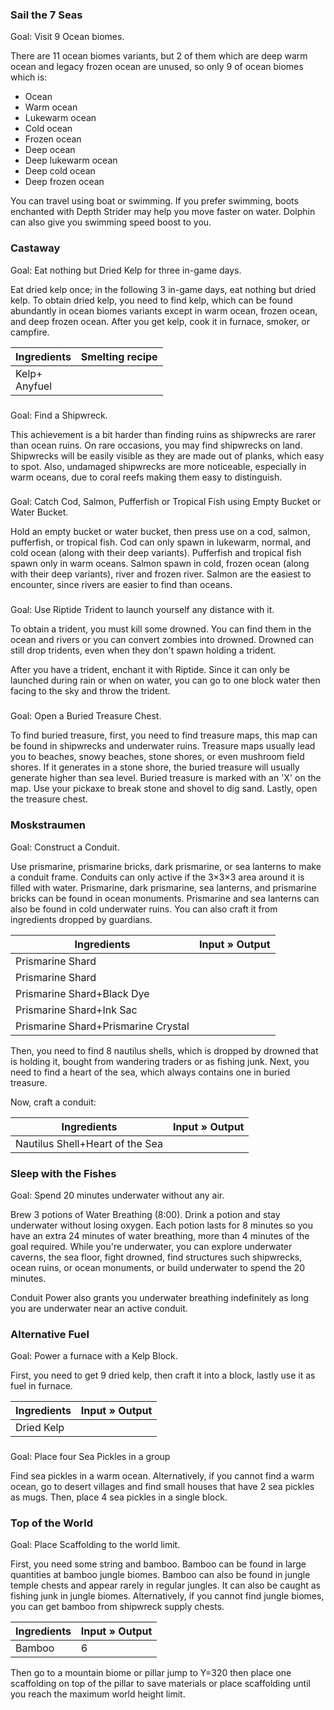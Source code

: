 ### Sail the 7 Seas

Goal: Visit 9 Ocean biomes.

There are 11 ocean biomes variants, but 2 of them which are deep warm ocean and legacy frozen ocean are unused, so only 9 of ocean biomes which is:

- Ocean
- Warm ocean
- Lukewarm ocean
- Cold ocean
- Frozen ocean
- Deep ocean
- Deep lukewarm ocean
- Deep cold ocean
- Deep frozen ocean

You can travel using boat or swimming. If you prefer swimming, boots enchanted with Depth Strider may help you move faster on water. Dolphin can also give you swimming speed boost to you.

### Castaway

Goal: Eat nothing but Dried Kelp for three in-game days.

Eat dried kelp once; in the following 3 in-game days, eat nothing but dried kelp. To obtain dried kelp, you need to find kelp, which can be found abundantly in ocean biomes variants except in warm ocean, frozen ocean, and deep frozen ocean. After you get kelp, cook it in furnace, smoker, or campfire.

| Ingredients       | Smelting recipe |
|-------------------|-----------------|
| Kelp+<br/>Anyfuel |                 |



### 

Goal: Find a Shipwreck.

This achievement is a bit harder than finding ruins as shipwrecks are rarer than ocean ruins. On rare occasions, you may find shipwrecks on land. Shipwrecks will be easily visible as they are made out of planks, which easy to spot. Also, undamaged shipwrecks are more noticeable, especially in warm oceans, due to coral reefs making them easy to distinguish.

### 

Goal: Catch Cod, Salmon, Pufferfish or Tropical Fish using Empty Bucket or Water Bucket.

Hold an empty bucket or water bucket, then press use on a cod, salmon, pufferfish, or tropical fish. Cod can only spawn in lukewarm, normal, and cold ocean (along with their deep variants). Pufferfish and tropical fish spawn only in warm oceans. Salmon spawn in cold, frozen ocean (along with their deep variants), river and frozen river. Salmon are the easiest to encounter, since rivers are easier to find than oceans.

### 

Goal: Use Riptide Trident to launch yourself any distance with it.

To obtain a trident, you must kill some drowned. You can find them in the ocean and rivers or you can convert zombies into drowned. Drowned can still drop tridents, even when they don't spawn holding a trident.

After you have a trident, enchant it with Riptide. Since it can only be launched during rain or when on water, you can go to one block water then facing to the sky and throw the trident.

### 

Goal: Open a Buried Treasure Chest.

To find buried treasure, first, you need to find treasure maps, this map can be found in shipwrecks and underwater ruins. Treasure maps usually lead you to beaches, snowy beaches, stone shores, or even mushroom field shores. If it generates in a stone shore, the buried treasure will usually generate higher than sea level. Buried treasure is marked with an 'X' on the map. Use your pickaxe to break stone and shovel to dig sand. Lastly, open the treasure chest.

### Moskstraumen

Goal: Construct a Conduit.

Use prismarine, prismarine bricks, dark prismarine, or sea lanterns to make a conduit frame. Conduits can only active if the 3×3×3 area around it is filled with water. Prismarine, dark prismarine, sea lanterns, and prismarine bricks can be found in ocean monuments. Prismarine and sea lanterns can also be found in cold underwater ruins. You can also craft it from ingredients dropped by guardians.

| Ingredients                         | Input » Output |
|-------------------------------------|----------------|
| Prismarine Shard                    |                |
| Prismarine Shard                    |                |
| Prismarine Shard+Black Dye          |                |
| Prismarine Shard+Ink Sac            |                |
| Prismarine Shard+Prismarine Crystal |                |

Then, you need to find 8 nautilus shells, which is dropped by drowned that is holding it, bought from wandering traders or as fishing junk. Next, you need to find a heart of the sea, which always contains one in buried treasure.

Now, craft a conduit:

| Ingredients                     | Input » Output |
|---------------------------------|----------------|
| Nautilus Shell+Heart of the Sea |                |



### Sleep with the Fishes

Goal: Spend 20 minutes underwater without any air. 

Brew 3 potions of Water Breathing (8:00). Drink a potion and stay underwater without losing oxygen. Each potion lasts for 8 minutes so you have an extra 24 minutes of water breathing, more than 4 minutes of the goal required. While you're underwater, you can explore underwater caverns, the sea floor, fight drowned, find structures such shipwrecks, ocean ruins, or ocean monuments, or build underwater to spend the 20 minutes.

Conduit Power also grants you underwater breathing indefinitely as long you are underwater near an active conduit.

### Alternative Fuel

Goal: Power a furnace with a Kelp Block.

First, you need to get 9 dried kelp, then craft it into a block, lastly use it as fuel in furnace.

| Ingredients | Input » Output |
|-------------|----------------|
| Dried Kelp  |                |



### 

Goal: Place four Sea Pickles in a group 

Find sea pickles in a warm ocean. Alternatively, if you cannot find a warm ocean, go to desert villages and find small houses that have 2 sea pickles as mugs. Then, place 4 sea pickles in a single block.

### Top of the World

Goal: Place Scaffolding to the world limit. 

First, you need some string and bamboo. Bamboo can be found in large quantities at bamboo jungle biomes. Bamboo can also be found in jungle temple chests and appear rarely in regular jungles. It can also be caught as fishing junk in jungle biomes. Alternatively, if you cannot find jungle biomes, you can get bamboo from shipwreck supply chests.

| Ingredients | Input » Output |
|-------------|----------------|
| Bamboo      | 6              |

Then go to a mountain biome or pillar jump to Y=320 then place one scaffolding on top of the pillar to save materials or place scaffolding until you reach the maximum world height limit.

